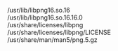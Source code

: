 /usr/lib/libpng16.so.16  
/usr/lib/libpng16.so.16.16.0  
/usr/share/licenses/libpng  
/usr/share/licenses/libpng/LICENSE  
/usr/share/man/man5/png.5.gz  
